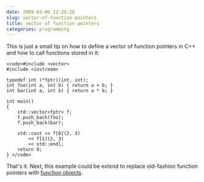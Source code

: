 ```yaml
---
date: 2009-03-06 12:24:28
slug: vector-of-function-pointers
title: vector of function pointers
categories: programming
---
```


This is just a small tip on how to define a vector of function pointers in C++ and how to call functions stored in it:




    
    <code>#include <vector>
    #include <iostream>
    
    typedef int (*fptr)(int, int);
    int foo(int a, int b) { return a + b; }
    int bar(int a, int b) { return a * b; }
    
    int main()
    {
        std::vector<fptr> f;
        f.push_back(foo);
        f.push_back(bar);
    
        std::cout << f[0](2, 3)
            << f[1](2, 3)
            << std::endl;
        return 0;
    } </code>





That's it. Next, this example could be extend to replace old-fashion function pointers with [function objects](http://en.wikipedia.org/wiki/Function_object).
